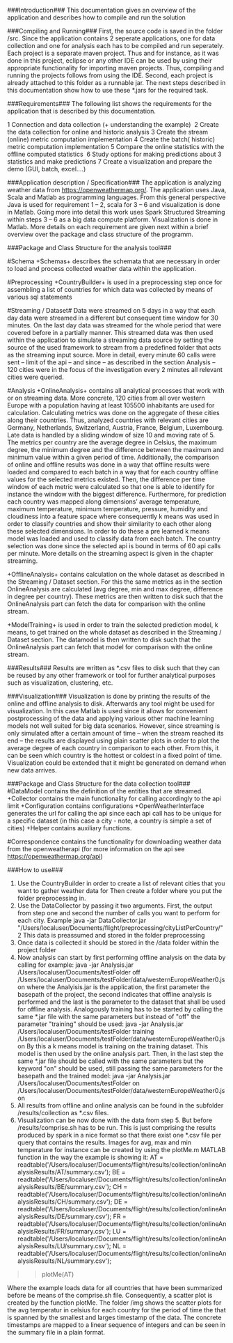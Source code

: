 ###Introduction###
This documentation gives an overview of the application and describes how to compile and run the solution

###Compiling and Running###
First, the source code is saved in the folder /src. Since the application contains 2 seperate applications, one for data collection and one for analysis each has to be compiled and run seperately.
Each project is a separate maven project. Thus and for instance, as it was done in this project, eclipse or any other IDE can be used by using their appropriate functionality for importing maven projects. Thus, compiling and running the projects follows from using the IDE.
Second, each project is already attached to this folder as a runnable jar. The next steps described in this documentation show how to use these *.jars for the required task.

###Requirements###
The following list shows the requirements for the application that is described by this documentation.

1 Connection and data collection (+ understanding the example)  2 Create the data collection for online and historic analysis
3 Create the stream (online) metric computation implementation
4 Create the batch( historic) metric computation implementation
5 Compare the online statistics with the offline computed statistics  6 Study options for making predictions about 3 statistics and make predictions 7 Create a visualization and prepare the demo (GUI, batch, excel....)

###Application description / Specification###
The application is analyzing weather data from https://openweathermap.org/. The application uses Java, Scala and Matlab as programming languages. From this general perspective Java is used for requirement 1 – 2, scala for 3 – 6 and visualization is done in Matlab. Going more into detail this work uses Spark Structured Streaming within steps 3 – 6 as a big data compute platform. Visualization is done in Matlab. More details on each requirement are given next within a brief overview over the package and class structure of the programm.

###Package and Class Structure for the analysis tool###

#Schema
+Schemas+ describes the schemata that are necessary in order to load and process collected weather data within the application.

#Preprocessing
+CountryBuilder+ is used in a preprocessing step once for assembling a list of countries for which data was collected by means of various sql statements

#Streaming / Dataset#
Data were streamed on 5 days in a way that each day data were streamed in a different but consequent time window for 30 minutes. On the last day data was streamed for the whole period that were covered before in a partially manner. This streamed data was then used within the application to simulate a streaming data source by setting the source of the used framework to stream from a predefined folder that acts as the streaming input source. More in detail, every minute 60 calls were sent – limit of the api – and since – as described in the section Analysis – 120 cities were in the focus of the investigation every 2 minutes all relevant cities were queried.

#Analysis
+OnlineAnalysis+ contains all analytical processes that work with or on streaming data. More concrete, 120 cities from all over western Europe with a population having at least 105500 inhabitants are used for calculation. Calculating metrics was done on the aggregate of these cities along their countries. Thus, analyzed countries with relevant cities are Germany, Netherlands, Switzerland, Austria, France, Belgium, Luxembourg. Late data is handled by a sliding window of size 10 and moving rate of 5. The metrics per country are the average degree in Celsius, the maximum degree, the minimum degree and the difference between the maximum and minimum value within a given period of time. Additionally, the comparison of online and offline results was done in a way that offline results were loaded and compared to each batch in a way that for each country offline values for the selected metrics existed. Then, the difference per time window of each metric were calculated so that one is able to identify for instance the window with the biggest difference. Furthermore, for prediction each country was mapped along dimensions’ average temperature, maximum temperature, minimum temperature, pressure, humidity and cloudiness into a feature space where consequently k means was used in order to classify countries and show their similarity to each other along these selected dimensions. In order to do these a pre learned k means model was loaded and used to classify data from each batch. The country selection was done since the selected api is bound in terms of 60 api calls per minute. More details on the streaming aspect is given in the chapter streaming.

+OfflineAnalysis+ contains calculation on the whole dataset as described in the Streaming / Dataset section. For this the same metrics as in the section OnlineAnalysis are calculated (avg degree, min and max degree, difference in degree per country). These metrics are then written to disk such that the OnlineAnalysis part can fetch the data for comparison with the online stream.

+ModelTraining+ is used in order to train the selected prediction model, k means, to get trained on the whole dataset as described in the Streaming / Dataset section. The datamodel is then written to disk such that the OnlineAnalysis part can fetch that model for comparison with the online stream.

###Results###
Results are written as *.csv files to disk such that they can be reused by any other framework or tool for further analytical purposes such as visualization, clustering, etc.

###Visualization###
Visualization is done by printing the results of the online and offline analysis to disk. Afterwards any tool might be used for visualization. In this case Matlab is used since it allows for convenient postprocessing of the data and applying various other machine learning models not well suited for big data scenarios. However, since streaming is only simulated after a certain amount of time – when the stream reached its end – the results are displayed using plain scatter plots in order to plot the average degree of each country in comparison to each other. From this, it can be seen which country is the hottest or coldest in a fixed point of time. Visualization could be extended that it might be generated on demand when new data arrives.

###Package and Class Structure for the data collection tool###
#DataModel contains the definition of the entities that are streamed. 
+Collector contains the main functionality for calling accordingly to the api limit
+Configuration contains configurations
+OpenWeatherInterface generates the url for calling the api since each api call has to be unique for a specific dataset (in this case a city - note, a country is simple a set of cities)
+Helper contains auxiliary functions.

#Correspondence contains the functionality for downloading weather data from the openweatherapi (for more information on the api see https://openweathermap.org/api)

###How to use###
1. Use the CountryBuilder in order to create a list of relevant cities that you want to gather weather data for
Then create a folder where you put the folder preprocessing in.
2. Use the DataCollector by passing it two arguments. First, the output from step one and second the number of calls you want to perform for each city. Example
java -jar DataCollector.jar "/Users/localuser/Documents/flight/preprocessing/cityListPerCountry/" 2
This data is preassumed and stored in the folder preprocessing
3. Once data is collected it should be stored in the /data folder within the project folder
4. Now analysis can start by first performing offline analysis on the data by calling for example:
java -jar Analysis.jar /Users/localuser/Documents/testFolder off /Users/localuser/Documents/testFolder/data/westernEuropeWeather0.json
where the Analyisis.jar is the application, the first parameter the basepath of the project, the second indicates that offline analysis is performed and the last is the parameter to the dataset that shall be used for offline analysis.
Analogously training has to be started by calling the same *.jar file with the same parameters but instead of "off" the parameter "training" should be used:
java -jar Analysis.jar /Users/localuser/Documents/testFolder training /Users/localuser/Documents/testFolder/data/westernEuropeWeather0.json
By this a k means model is training on the training dataset. This model is then used by the online analysis part. Then, in the last step the same *.jar file should be called with the same parameters but the keyword "on" should be used, still passing the same parameters for the basepath and the trained model:
java -jar Analysis.jar /Users/localuser/Documents/testFolder on /Users/localuser/Documents/testFolder/data/westernEuropeWeather0.json
5. All results from offline and online analysis can be found in the subfolder /results/collection as *.csv files.
6. Visualization can be now done with the data from step 5. But before /results/comprise.sh has to be run. This is just comprising the results produced by spark in a nice format so that there exist one *.csv file per query that contains the results.
Images for avg, max and min temperature for instance can be created by using the plotMe.m MATLAB function in the way the example is showing it:
AT = readtable('/Users/localuser/Documents/flight/results/collection/onlineAnalysisResults/AT/summary.csv');
BE = readtable('/Users/localuser/Documents/flight/results/collection/onlineAnalysisResults/BE/summary.csv');
CH = readtable('/Users/localuser/Documents/flight/results/collection/onlineAnalysisResults/CH/summary.csv');
DE = readtable('/Users/localuser/Documents/flight/results/collection/onlineAnalysisResults/DE/summary.csv');
FR = readtable('/Users/localuser/Documents/flight/results/collection/onlineAnalysisResults/FR/summary.csv');
LU = readtable('/Users/localuser/Documents/flight/results/collection/onlineAnalysisResults/LU/summary.csv');
NL = readtable('/Users/localuser/Documents/flight/results/collection/onlineAnalysisResults/NL/summary.csv');
>> plotMe(AT)

Where the example loads data for all countries that have been summarized before be means of the comprise.sh file. Consequently, a scatter plot is created by the function plotMe. The folder /img shows the scatter plots for the avg temperatur in celsius for each country for the period of time the that is spanned by the smallest and larges timestamp of the data. The concrete timestamps are mapped to a linear sequence of integers and can be seen in the summary file in a plain format.
